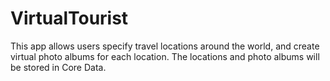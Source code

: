# VirtualTourist
This app allows users specify travel locations around the world, and create virtual photo albums for each location. The locations and photo albums will be stored in Core Data.
